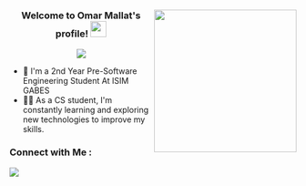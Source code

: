 #
<img width="250" align="right" src="https://c.tenor.com/_DOBjnGspYAAAAAM/code-coding.gif">

<h3 align="center">
  Welcome to Omar Mallat's profile!
  <img src="https://media.giphy.com/media/hvRJCLFzcasrR4ia7z/giphy.gif" width="28">
</h3>

<!-- Typing SVG by DenverCoder1 - https://github.com/DenverCoder1/readme-typing-svg -->
<p align="center">
  <a href="https://github.com/DenverCoder1/readme-typing-svg"><img src="https://readme-typing-svg.herokuapp.com/?lines=Web%20development%20enthusiast;Always%20learning%20new%20things&font=Fira%20Code&center=true&width=440&height=45&color=f75c7e&vCenter=true&size=22"></a>
</p> 

- 🏢 I'm a 2nd Year Pre-Software Engineering Student At ISIM GABES 
- 👨‍💻 As a CS student, I'm constantly learning and exploring new technologies to improve my skills.


### Connect with Me :

<a href="https://[linkedin.com/in/Omar Mallat](https://www.linkedin.com/in/omarmallat/)" target="_blank"><img src="https://img.shields.io/badge/-Omar%20Mallat-0077B5?style=for-the-badge&logo=Linkedin&logoColor=white"/></a>

